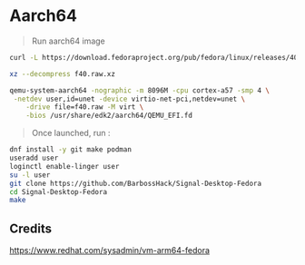 # Aarch64

> Run aarch64 image

```bash
curl -L https://download.fedoraproject.org/pub/fedora/linux/releases/40/Server/aarch64/images/Fedora-Server-40-1.14.aarch64.raw.xz -o f40.raw.xz

xz --decompress f40.raw.xz

qemu-system-aarch64 -nographic -m 8096M -cpu cortex-a57 -smp 4 \
 -netdev user,id=unet -device virtio-net-pci,netdev=unet \
    -drive file=f40.raw -M virt \
    -bios /usr/share/edk2/aarch64/QEMU_EFI.fd
```

> Once launched, run :

```bash
dnf install -y git make podman
useradd user
loginctl enable-linger user
su -l user
git clone https://github.com/BarbossHack/Signal-Desktop-Fedora
cd Signal-Desktop-Fedora
make
```

## Credits

<https://www.redhat.com/sysadmin/vm-arm64-fedora>
